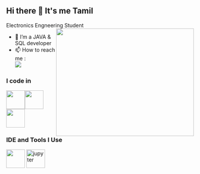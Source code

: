 ## Hi there 👋 It's me Tamil

Electronics Engneering Student
<img align="right" width="370" height="290" src="https://media1.giphy.com/media/v1.Y2lkPTc5MGI3NjExZDUxbTV2dnRmaGVtcjlpbTZjNWN6bnQ2a2poNHFubHd0bWdicG94YiZlcD12MV9pbnRlcm5hbF9naWZfYnlfaWQmY3Q9Zw/LaVp0AyqR5bGsC5Cbm/giphy.gif">                                            
- 🌱 I’m a JAVA & SQL developer
- 📫 How to reach me :
<br /> [<img src="https://img.shields.io/badge/LinkedIn-0077B5?style=for-the-badge&logo=linkedin&logoColor=white" />](www.linkedin.com/in/pontamilselvan07)


### I code in
<img height="50" width="50" src="https://img.icons8.com/color/48/000000/java-coffee-cup-logo.png" /><img height="50" width="50" src="https://www.freeiconspng.com/uploads/sql-database-icon-png-17.png" /> <img height="50" width="50" src="https://img.icons8.com/color/48/000000/html-5.png" />

### IDE and Tools I Use
<img height="50" width="50" src="https://img.icons8.com/color/48/000000/visual-studio-code-2019.png"/> <img width="50" height="50" src="https://img.icons8.com/fluency/48/jupyter.png" alt="jupyter"/>


